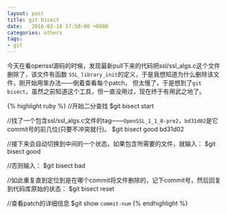 ```yaml
---
layout: post
title: git bisect
date:   2016-02-18 17:50:00 +0800
categories: others
tags:
- git
---
```


今天在看openssl源码的时候，发现最新pull下来的代码把ssl/ssl_algs.c这个文件删除了，该文件有函数
`SSL_library_init`的定义，于是我想知道为什么删除该文件，刚开始用笨办法——倒着查看每个patch，
但太慢了，于是想到了`git bisect`，虽然之前知道这个工具，但一直没用过，现在终于有用武之地了。

{% highlight ruby %}
//开始二分查找
$git bisect start  

//找了一个包含ssl/ssl_algs.c文件的tag——`OpenSSL_1_1_0-pre2`，`bd31d02`是它commit号的前几位(只要不冲突就行)。
$git bisect good bd31d02

//接下来会自动切换到中间的一个状态，如果包含所需要的文件，就输入：
$git bisect good
 
//否则输入：
$git bisect bad
 
//如此重复直到定位到是在哪个commit将文件删除的，记下commit号，然后回复到代码库原始的状态：
$git bisect reset

//查看patch的详细信息
$git show `commit-num`
{% endhighlight %}

